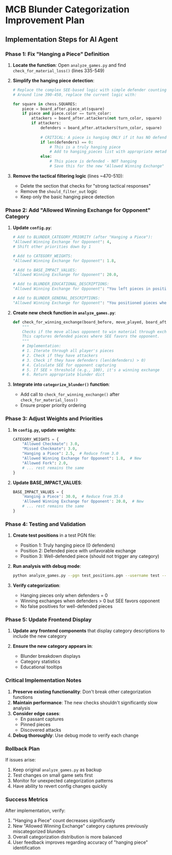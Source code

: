 # MCB Blunder Categorization Improvement Plan

## Implementation Steps for AI Agent

### Phase 1: Fix "Hanging a Piece" Definition

1. **Locate the function**: Open `analyze_games.py` and find `check_for_material_loss()` (lines 335-549)

2. **Simplify the hanging piece detection**:
   ```python
   # Replace the complex SEE-based logic with simple defender counting
   # Around line 390-450, replace the current logic with:
   
   for square in chess.SQUARES:
       piece = board_after.piece_at(square)
       if piece and piece.color == turn_color:
           attackers = board_after.attackers(not turn_color, square)
           if attackers:
               defenders = board_after.attackers(turn_color, square)
               
               # CRITICAL: A piece is hanging ONLY if it has NO defenders
               if len(defenders) == 0:
                   # This is a truly hanging piece
                   # Add to hanging_pieces list with appropriate metadata
               else:
                   # This piece is defended - NOT hanging
                   # Save this for the new "Allowed Winning Exchange" category
   ```

3. **Remove the tactical filtering logic** (lines ~470-510):
   - Delete the section that checks for "strong tactical responses"
   - Remove the `should_filter_out` logic
   - Keep only the basic hanging piece detection

### Phase 2: Add "Allowed Winning Exchange for Opponent" Category

1. **Update `config.py`**:
   ```python
   # Add to BLUNDER_CATEGORY_PRIORITY (after "Hanging a Piece"):
   "Allowed Winning Exchange for Opponent": 4,
   # Shift other priorities down by 1
   
   # Add to CATEGORY_WEIGHTS:
   "Allowed Winning Exchange for Opponent": 1.8,
   
   # Add to BASE_IMPACT_VALUES:
   "Allowed Winning Exchange for Opponent": 20.0,
   
   # Add to BLUNDER_EDUCATIONAL_DESCRIPTIONS:
   "Allowed Winning Exchange for Opponent": "You left pieces in positions where they could be captured with a favorable exchange for your opponent. While the piece was defended, the sequence of captures would result in material loss."
   
   # Add to BLUNDER_GENERAL_DESCRIPTIONS:
   "Allowed Winning Exchange for Opponent": "You positioned pieces where capturing them would win material for your opponent through a series of exchanges."
   ```

2. **Create new check function in `analyze_games.py`**:
   ```python
   def check_for_winning_exchange(board_before, move_played, board_after, turn_color, debug_mode, actual_move_number):
       """
       Checks if the move allows opponent to win material through exchanges.
       This captures defended pieces where SEE favors the opponent.
       """
       # Implementation:
       # 1. Iterate through all player's pieces
       # 2. Check if they have attackers
       # 3. Check if they have defenders (len(defenders) > 0)
       # 4. Calculate SEE for opponent capturing
       # 5. If SEE > threshold (e.g., 100), it's a winning exchange
       # 6. Return appropriate blunder dict
   ```

3. **Integrate into `categorize_blunder()` function**:
   - Add call to `check_for_winning_exchange()` after `check_for_material_loss()`
   - Ensure proper priority ordering

### Phase 3: Adjust Weights and Priorities

1. **In `config.py`, update weights**:
   ```python
   CATEGORY_WEIGHTS = {
       "Allowed Checkmate": 3.0,
       "Missed Checkmate": 3.0,
       "Hanging a Piece": 2.5,  # Reduce from 3.0
       "Allowed Winning Exchange for Opponent": 1.8,  # New
       "Allowed Fork": 2.0,
       # ... rest remains the same
   }
   ```

2. **Update BASE_IMPACT_VALUES**:
   ```python
   BASE_IMPACT_VALUES = {
       'Hanging a Piece': 30.0,  # Reduce from 35.0
       'Allowed Winning Exchange for Opponent': 20.0,  # New
       # ... rest remains the same
   }
   ```

### Phase 4: Testing and Validation

1. **Create test positions** in a test PGN file:
   - Position 1: Truly hanging piece (0 defenders)
   - Position 2: Defended piece with unfavorable exchange
   - Position 3: Well-defended piece (should not trigger any category)

2. **Run analysis with debug mode**:
   ```bash
   python analyze_games.py --pgn test_positions.pgn --username test --debug
   ```

3. **Verify categorization**:
   - Hanging pieces only when defenders = 0
   - Winning exchanges when defenders > 0 but SEE favors opponent
   - No false positives for well-defended pieces

### Phase 5: Update Frontend Display

1. **Update any frontend components** that display category descriptions to include the new category

2. **Ensure the new category appears in**:
   - Blunder breakdown displays
   - Category statistics
   - Educational tooltips

### Critical Implementation Notes

1. **Preserve existing functionality**: Don't break other categorization functions
2. **Maintain performance**: The new checks shouldn't significantly slow analysis
3. **Consider edge cases**:
   - En passant captures
   - Pinned pieces
   - Discovered attacks
4. **Debug thoroughly**: Use debug mode to verify each change

### Rollback Plan

If issues arise:
1. Keep original `analyze_games.py` as backup
2. Test changes on small game sets first
3. Monitor for unexpected categorization patterns
4. Have ability to revert config changes quickly

### Success Metrics

After implementation, verify:
1. "Hanging a Piece" count decreases significantly
2. New "Allowed Winning Exchange" category captures previously miscategorized blunders
3. Overall categorization distribution is more balanced
4. User feedback improves regarding accuracy of "hanging piece" identification